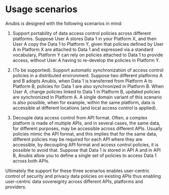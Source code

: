 # Usage scenarios

Anubis is designed with the following scenarios in mind:

1. Support portability of data access control policies across different
  platforms. Suppose User A stores Data 1 in your Platform X, and then User A
  copy the Data 1 to Platform Y, given that policies defined by User A in
  Platform X are attached to Data 1 and expressed via a standard vocabulary,
  Platform Y can rely on policies attached to Data 1 to provide access,
  without User A having to re-develop the policies in Platform Y.

1. (To be supported). Support automatic synchronization of access control
  policies in a distributed environment. Suppose two different platforms
  A and B adopts Anubis, when Data 1 is transferred from Platform A to
  Platform B, policies for Data 1 are also synchronized in Platform B.
  When User A, change policies linked to Data 1 in Platform B, updated policies
  are synchronized in Platform A. A single domain variant of this scenario
  is also possible, when for example, within the same platform, data is
  accessible at different locations (and local access control is applied).

1. Decouple data access control from API format. Often, a complex platform
  is made of multiple APIs, and in several cases, the same data, for different
  purposes, may be accessible across different APIs. Usually policies mimic
  the API format, and this implies that for the same data, different policies
  may be required for each API where they are accessible, by decoupling API
  format and access control policies, it is possible to avoid that.
  Suppose that Data 1 is stored in API A and in API B, Anubis allow you
  to define a single set of policies to access Data 1 across both APIs.

Ultimately the support for these three scenarios enables user-centric control
of security and privacy data policies on existing APIs thus enabling
user-centric data sovereignty across different APIs, platforms and providers.
